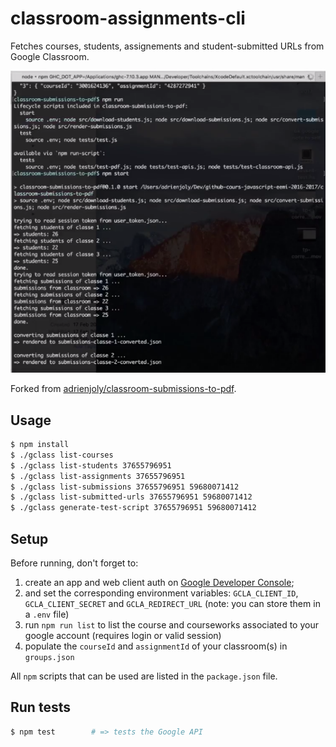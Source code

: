 # classroom-assignments-cli

Fetches courses, students, assignements and student-submitted URLs from Google Classroom.

![](./docs/1-download-classroom-submissions.png)

Forked from [adrienjoly/classroom-submissions-to-pdf](https://github.com/adrienjoly/classroom-submissions-to-pdf).

## Usage

```sh
$ npm install
$ ./gclass list-courses
$ ./gclass list-students 37655796951 
$ ./gclass list-assignments 37655796951
$ ./gclass list-submissions 37655796951 59680071412
$ ./gclass list-submitted-urls 37655796951 59680071412
$ ./gclass generate-test-script 37655796951 59680071412
```

## Setup

Before running, don't forget to:

1. create an app and web client auth on [Google Developer Console](https://console.developers.google.com/);   
2. and set the corresponding environment variables: `GCLA_CLIENT_ID`, `GCLA_CLIENT_SECRET` and `GCLA_REDIRECT_URL` (note: you can store them in a `.env` file)
3. run `npm run list` to list the course and courseworks associated to your google account (requires login or valid session)
4. populate the `courseId` and `assignmentId` of your classroom(s) in `groups.json`

All `npm` scripts that can be used are listed in the `package.json` file.

## Run tests

```sh
$ npm test        # => tests the Google API
```
